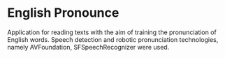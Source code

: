# English Pronounce

Application for reading texts with the aim of training the pronunciation of English words.
Speech detection and robotic pronunciation technologies, namely AVFoundation, SFSpeechRecognizer were used. 
